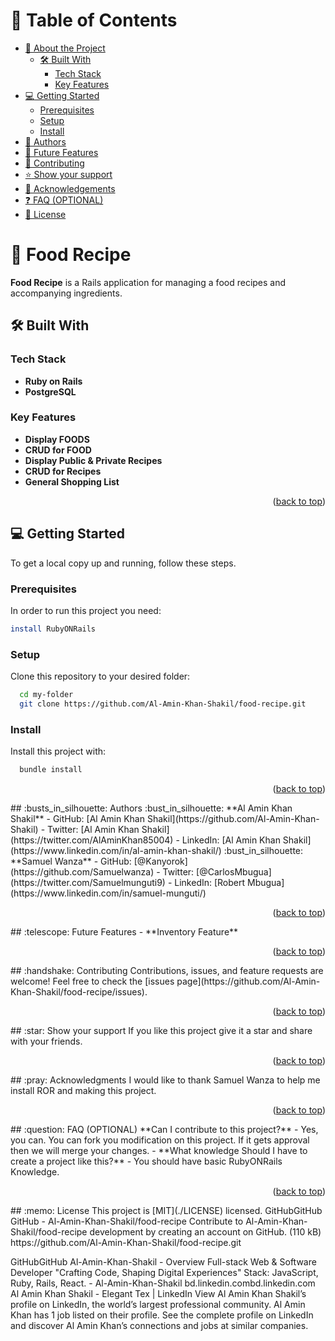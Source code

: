 <a name="readme-top"></a>

<!-- TABLE OF CONTENTS -->

# :green_book: Table of Contents

- [:book: About the Project](#about-project)
  - [:hammer_and_wrench: Built With](#built-with)
    - [Tech Stack](#tech-stack)
    - [Key Features](#key-features)
- [:computer: Getting Started](#getting-started)
  - [Prerequisites](#prerequisites)
  - [Setup](#setup)
  - [Install](#install)
- [:busts_in_silhouette: Authors](#authors)
- [:telescope: Future Features](#future-features)
- [:handshake: Contributing](#contributing)
- [:star:️ Show your support](#support)
- [:pray: Acknowledgements](#acknowledgements)
- [:question: FAQ (OPTIONAL)](#faq)
- [:memo: License](#license)
<!-- PROJECT DESCRIPTION -->

# :book: Food Recipe <a name="about-project"></a>

**Food Recipe** is a Rails application for managing a food recipes and accompanying ingredients.

## :hammer_and_wrench: Built With <a name="built-with"></a>

### Tech Stack <a name="tech-stack"></a>

- **Ruby on Rails**
- **PostgreSQL**
<!-- Features -->

### Key Features <a name="key-features"></a>

- **Display FOODS**
- **CRUD for FOOD**
- **Display Public & Private Recipes**
- **CRUD for Recipes**
- **General Shopping List**
<p align="right">(<a href="#readme-top">back to top</a>)</p>
<!-- GETTING STARTED -->

## :computer: Getting Started <a name="getting-started"></a>

To get a local copy up and running, follow these steps.

### Prerequisites

In order to run this project you need:

```sh
install RubyONRails
```

### Setup

Clone this repository to your desired folder:

```sh
  cd my-folder
  git clone https://github.com/Al-Amin-Khan-Shakil/food-recipe.git
```

### Install

Install this project with:

```sh
  bundle install
```

<p align="right">(<a href="#readme-top">back to top</a>)</p>
<!-- AUTHORS -->
## :busts_in_silhouette: Authors <a name="authors"></a>
:bust_in_silhouette: **Al Amin Khan Shakil**
- GitHub: [Al Amin Khan Shakil](https://github.com/Al-Amin-Khan-Shakil)
- Twitter: [Al Amin Khan Shakil](https://twitter.com/AlAminKhan85004)
- LinkedIn: [Al Amin Khan Shakil](https://www.linkedin.com/in/al-amin-khan-shakil/)
:bust_in_silhouette: **Samuel Wanza**
- GitHub: [@Kanyorok](https://github.com/Samuelwanza)
- Twitter: [@CarlosMbugua](https://twitter.com/Samuelmunguti9)
- LinkedIn: [Robert Mbugua](https://www.linkedin.com/in/samuel-munguti/)
<p align="right">(<a href="#readme-top">back to top</a>)</p>
<!-- FUTURE FEATURES -->
## :telescope: Future Features <a name="future-features"></a>
- **Inventory Feature**
<p align="right">(<a href="#readme-top">back to top</a>)</p>
<!-- CONTRIBUTING -->
## :handshake: Contributing <a name="contributing"></a>
Contributions, issues, and feature requests are welcome!
Feel free to check the [issues page](https://github.com/Al-Amin-Khan-Shakil/food-recipe/issues).
<p align="right">(<a href="#readme-top">back to top</a>)</p>
<!-- SUPPORT -->
## :star:️ Show your support <a name="support"></a>
If you like this project give it a star and share with your friends.
<p align="right">(<a href="#readme-top">back to top</a>)</p>
<!-- ACKNOWLEDGEMENTS -->
## :pray: Acknowledgments <a name="acknowledgements"></a>
I would like to thank Samuel Wanza to help me install ROR and making this project.
<p align="right">(<a href="#readme-top">back to top</a>)</p>
<!-- FAQ (optional) -->
## :question: FAQ (OPTIONAL) <a name="faq"></a>
 **Can I contribute to this project?**
  - Yes, you can. You can fork you modification on this project. If it gets approval then we will merge your changes.
- **What knowledge Should I have to create a project like this?**
  - You should have basic RubyONRails Knowledge.
<p align="right">(<a href="#readme-top">back to top</a>)</p>
<!-- LICENSE -->
## :memo: License <a name="license"></a>
This project is [MIT](./LICENSE) licensed.
GitHubGitHub
GitHub - Al-Amin-Khan-Shakil/food-recipe
Contribute to Al-Amin-Khan-Shakil/food-recipe development by creating an account on GitHub. (110 kB)
https://github.com/Al-Amin-Khan-Shakil/food-recipe.git

GitHubGitHub
Al-Amin-Khan-Shakil - Overview
Full-stack Web & Software Developer
"Crafting Code, Shaping Digital Experiences"
Stack: JavaScript, Ruby, Rails, React. - Al-Amin-Khan-Shakil
bd.linkedin.combd.linkedin.com
Al Amin Khan Shakil - Elegant Tex | LinkedIn
View Al Amin Khan Shakil’s profile on LinkedIn, the world’s largest professional community. Al Amin Khan has 1 job listed on their profile. See the complete profile on LinkedIn and discover Al Amin Khan’s connections and jobs at similar companies.
